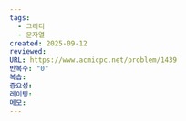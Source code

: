 ```yaml
---
tags:
  - 그리디
  - 문자열
created: 2025-09-12
reviewed:
URL: https://www.acmicpc.net/problem/1439
반복수: "0"
복습:
중요성:
레이팅:
메모:
---
```

